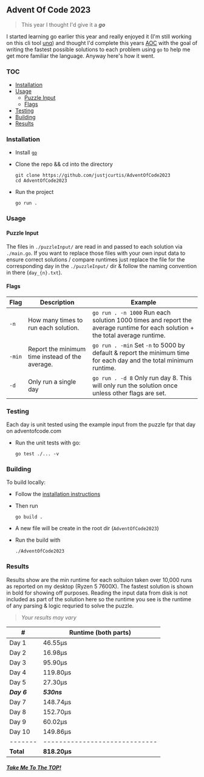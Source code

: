 ## Advent Of Code 2023

> This year I thought I'd give it a ***go*** 

I started learning go earlier this year and really enjoyed it (I'm still working on this cli tool [unq](https://github.com/justjcurtis/unq)) and thought I'd complete this years [AOC](https://adventofcode.com/) with the goal of writing the fastest possible solutions to each problem using `go` to help me get more familiar the language. Anyway here's how it went.

### TOC

* [Installation](#installation)
* [Usage](#usage)
    * [Puzzle Input](#puzzle-input)
    * [Flags](#flags)
* [Testing](#testing)
* [Building](#building)
* [Results](#results)

### Installation
- Install [`go`](https://go.dev/doc/install)

- Clone the repo && cd into the directory

     ```
     git clone https://github.com/justjcurtis/AdventOfCode2023
     cd AdventOfCode2023
     ```

- Run the project

    ```
    go run .
    ```

### Usage

#### Puzzle Input
The files in `./puzzleInput/` are read in and passed to each solution via `./main.go`. If you want to replace those files with your own input data to ensure correct solutions / compare runtimes just replace the file for the corresponding day in the `./puzzleInput/` dir & follow the naming convention in there (`day_{n}.txt`).

#### Flags

| Flag | Description | Example |
| ---- | ----------- | ------- |
| `-n` | How many times to run each solution. | `go run . -n 1000` Run each solution 1000 times and report the average runtime for each solution + the total average runtime. |
| `-min` | Report the minimum time instead of the average. | `go run . -min` Set `-n` to 5000 by default & report the minimum time for each day and the total minimum runtime. |
| `-d` | Only run a single day | `go run . -d 8` Only run day 8. This will only run the solution once unless other flags are set. |

### Testing
Each day is unit tested using the example input from the puzzle fpr that day on adventofcode.com

- Run the unit tests with go:

    ```
    go test ./... -v
    ```

### Building

To build locally:
- Follow the [installation instructions](#installation)
- Then run

    ```
    go build .
    ```
- A new file will be create in the root dir (`AdventOfCode2023`)
- Run the build with

    ```
    ./AdventOfCode2023 
    ```

### Results
Results show are the min runtime for each soltuion taken over 10,000 runs as reported on my desktop (Ryzen 5 7600X). The fastest solution is shown in bold for showing off purposes. Reading the input data from disk is not included as part of the solution here so the runtime you see is the runtime of any parsing & logic requried to solve the puzzle.
>*Your results may vary*

| # | Runtime (both parts) |
| - | -------------------- |
| Day 1 | 46.55µs |
| Day 2 | 16.98µs |
| Day 3 | 95.90µs |
| Day 4 | 119.80µs |
| Day 5 | 27.30µs |
| ***Day 6*** | ***530ns*** |
| Day 7 | 148.74µs |
| Day 8 | 152.70µs |
| Day 9 | 60.02µs |
| Day 10 | 149.86µs |
| ------- | ----------------------------- |
| **Total** | **818.20µs** |


##### [Take Me To The TOP!](#top)

